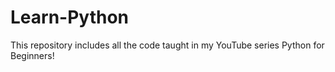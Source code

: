 # Learn-Python
This repository includes all the code taught in my YouTube series Python for Beginners!
